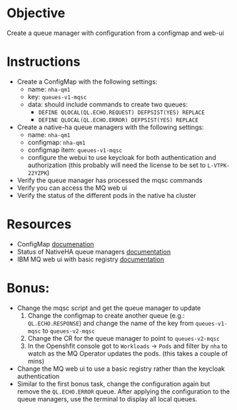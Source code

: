 # Objective
Create a queue manager with configuration from a configmap and web-ui

# Instructions
- Create a ConfigMap with the following settings:
    - name: `nha-qm1`
    - key: `queues-v1-mqsc`
    - data: should include commands to create two queues:
        - `DEFINE QLOCAL(QL.ECHO.REQUEST) DEFPSIST(YES) REPLACE`
        - `DEFINE QLOCAL(QL.ECHO.ERROR) DEFPSIST(YES) REPLACE`
- Create a native-ha queue managers with the following settings:
    - name: `nha-qm1`
    - configmap: `nha-qm1`
    - configmap item: `queues-v1-mqsc`
    - configure the webui to use keycloak for both authentication and authorization (this probably will need the license to be set to `L-VTPK-22YZPK`)
- Verify the queue manager has processed the mqsc commands
- Verify you can access the MQ web ui
- Verify the status of the different pods in the native ha cluster

# Resources
- ConfigMap [documenation](https://docs.openshift.com/container-platform/4.14/nodes/pods/nodes-pods-configmaps.html)
- Status of NativeHA queue managers [documentation](https://www.ibm.com/docs/en/ibm-mq/9.2?topic=omumo-viewing-status-native-ha-queue-managers-mq-certified-containers)
- IBM MQ web ui with basic registry [documentation](https://www.ibm.com/docs/en/ibm-mq/9.3?topic=cqmumo-configuring-mq-console-basic-registry-using-mq-operator)

# Bonus:
- Change the mqsc script and get the queue manager to update
    1. Change the configmap to create another queue (e.g.: `QL.ECHO.RESPONSE`) and change the name of the key from `queues-v1-mqsc` to `queues-v2-mqsc`
    1. Change the CR for the queue manager to point to `queues-v2-mqsc`
    1. In the Openshfit console got to `Workloads` -> `Pods` and filter by `nha` to watch as the MQ Operator updates the pods. (this takes a couple of mins)
- Change the MQ web ui to use a basic registry rather than the keycloak authentication
- Similar to the first bonus task, change the configuration again but remove the `QL.ECHO.ERROR` queue. After applying the configuration to the queue managers, use the terminal to display all local queues.